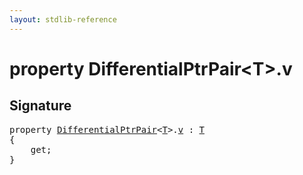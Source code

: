 ```yaml
---
layout: stdlib-reference
---
```


# property DifferentialPtrPair\<T\>\.v

## Signature

<pre>
<span class='code_keyword'>property</span> <a href="/stdlib-reference/types/differentialptrpair-0cf/index" class="code_type">DifferentialPtrPair</a>&lt;<a href="/stdlib-reference/types/differentialptrpair-0cf/index#typeparam-T" class="code_type">T</a>&gt;.<a href="/stdlib-reference/types/differentialptrpair-0cf/v">v</a> : <a href="/stdlib-reference/types/differentialptrpair-0cf/index#typeparam-T" class="code_type">T</a>
{
    get;
}
</pre>

